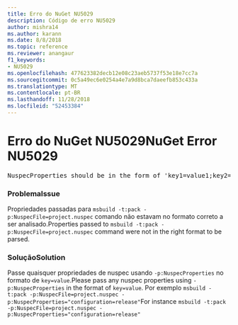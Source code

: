 ```yaml
---
title: Erro do NuGet NU5029
description: Código de erro NU5029
author: mishra14
ms.author: karann
ms.date: 8/8/2018
ms.topic: reference
ms.reviewer: anangaur
f1_keywords:
- NU5029
ms.openlocfilehash: 477623382decb12e08c23aeb5737f53e18e7cc7a
ms.sourcegitcommit: 0c5a49ec6e0254a4e7a9d8bca7daeefb853c433a
ms.translationtype: MT
ms.contentlocale: pt-BR
ms.lasthandoff: 11/28/2018
ms.locfileid: "52453384"
---
```

# <a name="nuget-error-nu5029"></a><span data-ttu-id="6766a-103">Erro do NuGet NU5029</span><span class="sxs-lookup"><span data-stu-id="6766a-103">NuGet Error NU5029</span></span>
<pre>NuspecProperties should be in the form of 'key1=value1;key2=value2'.</pre>

### <a name="issue"></a><span data-ttu-id="6766a-104">Problema</span><span class="sxs-lookup"><span data-stu-id="6766a-104">Issue</span></span>

<span data-ttu-id="6766a-105">Propriedades passadas para `msbuild -t:pack -p:NuspecFile=project.nuspec` comando não estavam no formato correto a ser analisado.</span><span class="sxs-lookup"><span data-stu-id="6766a-105">Properties passed to `msbuild -t:pack -p:NuspecFile=project.nuspec` command were not in the right format to be parsed.</span></span>


### <a name="solution"></a><span data-ttu-id="6766a-106">Solução</span><span class="sxs-lookup"><span data-stu-id="6766a-106">Solution</span></span>

<span data-ttu-id="6766a-107">Passe quaisquer propriedades de nuspec usando `-p:NuspecProperties` no formato de `key=value`.</span><span class="sxs-lookup"><span data-stu-id="6766a-107">Please pass any nuspec properties using `-p:NuspecProperties` in the format of `key=value`.</span></span> <span data-ttu-id="6766a-108">Por exemplo `msbuild -t:pack -p:NuspecFile=project.nuspec -p:NuspecProperties="configuration=release"`</span><span class="sxs-lookup"><span data-stu-id="6766a-108">For instance `msbuild -t:pack -p:NuspecFile=project.nuspec -p:NuspecProperties="configuration=release"`</span></span>

